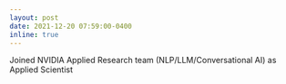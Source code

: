 ```yaml
---
layout: post
date: 2021-12-20 07:59:00-0400
inline: true
---
```


Joined NVIDIA Applied Research team (NLP/LLM/Conversational AI) as Applied Scientist
